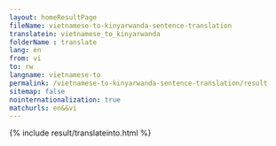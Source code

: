 ```yaml
---
layout: homeResultPage
fileName: vietnamese-to-kinyarwanda-sentence-translation
translatein: vietnamese_to_kinyarwanda
folderName : translate
lang: en
from: vi
to: rw
langname: vietnamese-to
permalink: /vietnamese-to-kinyarwanda-sentence-translation/result
sitemap: false
nointernationalization: true
matchurls: en&&vi
---
```

{% include result/translateinto.html %}

<script src="/js/result/translation.js" data-foldername="{{page.folderName}}" data-lang="{{page.lang}}"></script>
